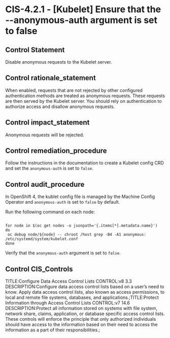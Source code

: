 # CIS-4.2.1 - \[Kubelet\] Ensure that the --anonymous-auth argument is set to false

## Control Statement

Disable anonymous requests to the Kubelet server.

## Control rationale_statement

When enabled, requests that are not rejected by other configured authentication methods are treated as anonymous requests. These requests are then served by the Kubelet server. You should rely on authentication to authorize access and disallow anonymous requests.

## Control impact_statement

Anonymous requests will be rejected.

## Control remediation_procedure

Follow the instructions in the documentation to create a Kubelet config CRD and set the `anonymous-auth` is set to `false`.

## Control audit_procedure

In OpenShift 4, the kublet config file is managed by the Machine Config Operator and `anonymous-auth` is set to `false` by default.

Run the following command on each node:

```

for node in $(oc get nodes -o jsonpath='{.items[*].metadata.name}')
do
 oc debug node/${node} -- chroot /host grep -B4 -A1 anonymous: /etc/systemd/system/kubelet.conf
done
```

Verify that the `anonymous-auth` argument is set to `false`.

## Control CIS_Controls

TITLE:Configure Data Access Control Lists CONTROL:v8 3.3 DESCRIPTION:Configure data access control lists based on a user’s need to know. Apply data access control lists, also known as access permissions, to local and remote file systems, databases, and applications.;TITLE:Protect Information through Access Control Lists CONTROL:v7 14.6 DESCRIPTION:Protect all information stored on systems with file system, network share, claims, application, or database specific access control lists. These controls will enforce the principle that only authorized individuals should have access to the information based on their need to access the information as a part of their responsibilities.;
